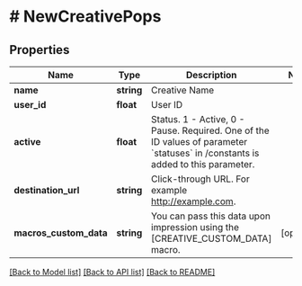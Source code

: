 # # NewCreativePops

## Properties

Name | Type | Description | Notes
------------ | ------------- | ------------- | -------------
**name** | **string** | Creative Name | 
**user_id** | **float** | User ID | 
**active** | **float** | Status. 1 - Active, 0 - Pause. Required. One of the ID values of parameter &#x60;statuses&#x60; in /constants is added to this parameter. | 
**destination_url** | **string** | Click-through URL. For example http://example.com. | 
**macros_custom_data** | **string** | You can pass this data upon impression using the [CREATIVE_CUSTOM_DATA] macro. | [optional] 

[[Back to Model list]](../../README.md#documentation-for-models) [[Back to API list]](../../README.md#documentation-for-api-endpoints) [[Back to README]](../../README.md)


